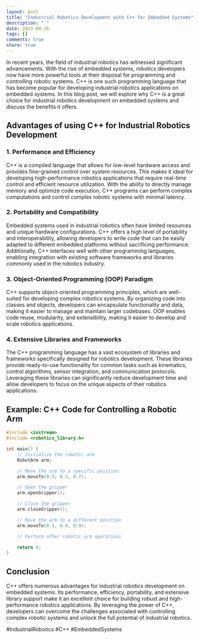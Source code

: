 ```yaml
---
layout: post
title: "Industrial Robotics Development with C++ for Embedded Systems"
description: " "
date: 2023-09-26
tags: []
comments: true
share: true
---
```


In recent years, the field of industrial robotics has witnessed significant advancements. With the rise of embedded systems, robotics developers now have more powerful tools at their disposal for programming and controlling robotic systems. C++ is one such programming language that has become popular for developing industrial robotics applications on embedded systems. In this blog post, we will explore why C++ is a great choice for industrial robotics development on embedded systems and discuss the benefits it offers.

## Advantages of using C++ for Industrial Robotics Development

### 1. Performance and Efficiency
C++ is a compiled language that allows for low-level hardware access and provides fine-grained control over system resources. This makes it ideal for developing high-performance robotics applications that require real-time control and efficient resource utilization. With the ability to directly manage memory and optimize code execution, C++ programs can perform complex computations and control complex robotic systems with minimal latency.

### 2. Portability and Compatibility
Embedded systems used in industrial robotics often have limited resources and unique hardware configurations. C++ offers a high level of portability and interoperability, allowing developers to write code that can be easily adapted to different embedded platforms without sacrificing performance. Additionally, C++ interfaces well with other programming languages, enabling integration with existing software frameworks and libraries commonly used in the robotics industry.

### 3. Object-Oriented Programming (OOP) Paradigm
C++ supports object-oriented programming principles, which are well-suited for developing complex robotics systems. By organizing code into classes and objects, developers can encapsulate functionality and data, making it easier to manage and maintain larger codebases. OOP enables code reuse, modularity, and extensibility, making it easier to develop and scale robotics applications.

### 4. Extensive Libraries and Frameworks
The C++ programming language has a vast ecosystem of libraries and frameworks specifically designed for robotics development. These libraries provide ready-to-use functionality for common tasks such as kinematics, control algorithms, sensor integration, and communication protocols. Leveraging these libraries can significantly reduce development time and allow developers to focus on the unique aspects of their robotics applications.

## Example: C++ Code for Controlling a Robotic Arm

```cpp
#include <iostream>
#include <robotics_library.h>

int main() {
    // Initialize the robotic arm
    RobotArm arm;

    // Move the arm to a specific position
    arm.moveTo(0.5, 0.3, 0.7);

    // Open the gripper
    arm.openGripper();

    // Close the gripper
    arm.closeGripper();

    // Move the arm to a different position
    arm.moveTo(0.1, 0.4, 0.9);

    // Perform other robotic arm operations

    return 0;
}
```

## Conclusion

C++ offers numerous advantages for industrial robotics development on embedded systems. Its performance, efficiency, portability, and extensive library support make it an excellent choice for building robust and high-performance robotics applications. By leveraging the power of C++, developers can overcome the challenges associated with controlling complex robotic systems and unlock the full potential of industrial robotics.

#IndustrialRobotics #C++ #EmbeddedSystems